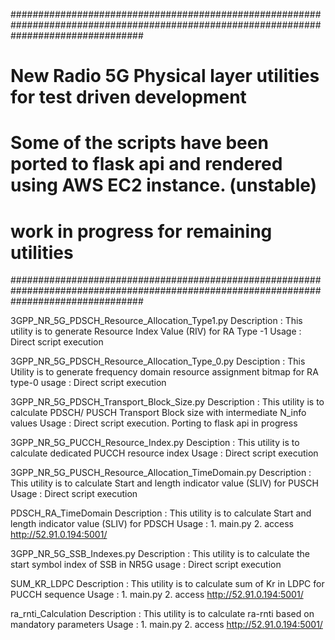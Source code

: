 ########################################################################################################################################
# New Radio 5G Physical layer utilities for test driven development
# Some of the scripts have been ported to flask api and rendered using AWS EC2 instance. (unstable) 
# work in progress for remaining utilities
########################################################################################################################################

3GPP_NR_5G_PDSCH_Resource_Allocation_Type1.py 
  Description : This utility is to generate Resource Index Value (RIV) for RA Type -1
  Usage : Direct script execution

3GPP_NR_5G_PDSCH_Resource_Allocation_Type_0.py
  Desciption : This Utility is to generate frequency domain resource assignment bitmap for RA type-0
  usage : Direct script execution
  
3GPP_NR_5G_PDSCH_Transport_Block_Size.py
  Description : This utility is to calculate PDSCH/ PUSCH Transport Block size with intermediate N_info values
  Usage : Direct script execution. Porting to flask api in progress
 
3GPP_NR_5G_PUCCH_Resource_Index.py
  Desciption : This utility is to calculate dedicated  PUCCH resource index
  Usage : Direct script execution
  
3GPP_NR_5G_PUSCH_Resource_Allocation_TimeDomain.py
  Description : This utility is to calculate Start and length indicator value (SLIV) for PUSCH
  Usage : Direct script execution
  
PDSCH_RA_TimeDomain
  Description : This utility is to calculate Start and length indicator value (SLIV) for PDSCH
  Usage : 1. main.py 
          2. access http://52.91.0.194:5001/

3GPP_NR_5G_SSB_Indexes.py
  Description : This utility is to calculate the start symbol index of SSB in NR5G
  usage : Direct script execution
  
SUM_KR_LDPC
  Description : This utility is to calculate sum of Kr in LDPC for PUCCH sequence
  Usage : 1. main.py
          2. access http://52.91.0.194:5001/

ra_rnti_Calculation
  Description : This utility is to calculate ra-rnti based on mandatory parameters
  Usage : 1. main.py 
          2. access http://52.91.0.194:5001/
